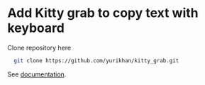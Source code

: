 Add Kitty grab to copy text with keyboard
======================

Clone repository here
```bash
  git clone https://github.com/yurikhan/kitty_grab.git
```

See [documentation](https://github.com/yurikhan/kitty_grab).
